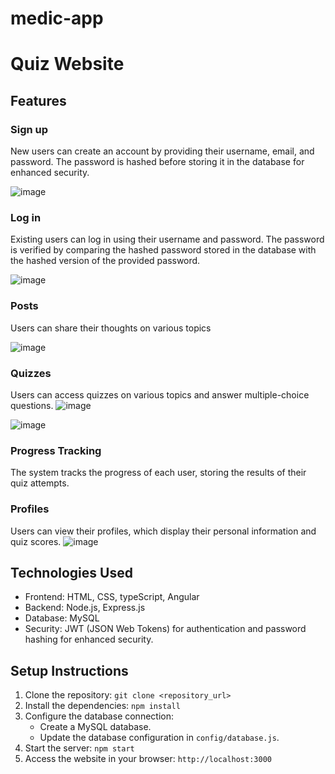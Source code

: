 # medic-app
# Quiz Website

## Features

### Sign up

New users can create an account by providing their username, email, and password. The password is hashed before storing it in the database for enhanced security.

![image](https://github.com/ydaher97/medic-app/assets/73422885/42002952-26cc-4383-98b7-0e59bf07f57d)


### Log in

Existing users can log in using their username and password. The password is verified by comparing the hashed password stored in the database with the hashed version of the provided password.

![image](https://github.com/ydaher97/medic-app/assets/73422885/77d0cc1c-c580-4208-8167-290c8a820402)


### Posts 
Users can share their thoughts on various topics 

![image](https://github.com/ydaher97/medic-app/assets/73422885/77d0cc1c-c580-4208-8167-290c8a820402)


### Quizzes

Users can access quizzes on various topics and answer multiple-choice questions.
![image](https://github.com/ydaher97/medic-app/assets/73422885/cd262fe5-7991-4177-8eb2-98a9568bf132)

![image](https://github.com/ydaher97/medic-app/assets/73422885/b3c8f7c3-0b1d-4247-b247-e75f6294621c)



### Progress Tracking

The system tracks the progress of each user, storing the results of their quiz attempts.

### Profiles

Users can view their profiles, which display their personal information and quiz scores.
![image](https://github.com/ydaher97/medic-app/assets/73422885/c5f5661a-04e9-4489-91dc-346e5f3f28e3)


## Technologies Used

- Frontend: HTML, CSS, typeScript, Angular
- Backend: Node.js, Express.js
- Database: MySQL
- Security: JWT (JSON Web Tokens) for authentication and password hashing for enhanced security.


## Setup Instructions

1. Clone the repository: `git clone <repository_url>`
2. Install the dependencies: `npm install`
3. Configure the database connection:
   - Create a MySQL database.
   - Update the database configuration in `config/database.js`.
4. Start the server: `npm start`
5. Access the website in your browser: `http://localhost:3000`


